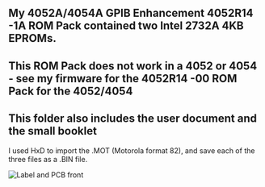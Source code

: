 My **4052A/4054A GPIB Enhancement 4052R14 -1A ROM Pack** contained two Intel 2732A 4KB EPROMs. 
---
This ROM Pack does not work in a 4052 or 4054  - see my firmware for the 4052R14 -00 ROM Pack for the 4052/4054 
---
This folder also includes the user document and the small booklet
---

I used HxD to import the .MOT (Motorola format 82), and save each of the three files as a .BIN file.  

![Label and PCB front](./4052A%20GPIB%20Enhancement%204052R14-1A/GPIBEnh1AFront.jpg)
